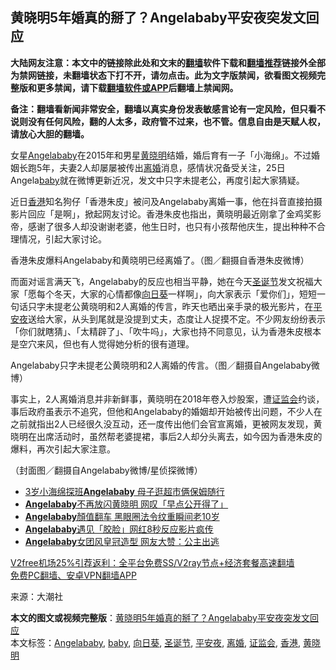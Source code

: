  <h2>黄晓明5年婚真的掰了？Angelababy平安夜突发文回应</h2> <p class="notice"><b>大陆网友注意：本文中的链接除此处和文末的<a href="https://github.com/bannedbook/fanqiang" >翻墙</a>软件下载和<a href="https://github.com/killgcd/justmysocks/blob/master/README.md">翻墙推荐</a>链接外全部为禁网链接，未翻墙状态下打不开，请勿点击。此为文字版禁闻，欲看图文视频完整版和更多禁闻，请下载<a href="https://github.com/bannedbook/fanqiang">翻墙软件或APP</a>后翻墙上禁闻网。</p><p>备注：翻墙看新闻非常安全，翻墙以真实身份发表敏感言论有一定风险，但只看不说则没有任何风险，翻的人太多，政府管不过来，也不管。信息自由是天赋人权，请放心大胆的翻墙。</b></p>  <div class="entry"> <p>女星<a href="https://www.bannedbook.org/bnews/tag/angelababy/" class="st_tag internal_tag" rel="tag" title="标签 Angelababy 下的日志">Angelababy</a>在2015年和男星<a href="https://www.bannedbook.org/bnews/tag/%e9%bb%84%e6%99%93%e6%98%8e/" class="st_tag internal_tag" rel="tag" title="标签 黄晓明 下的日志">黄晓明</a>结婚，婚后育有一子「小海绵」。不过婚姻长跑5年，夫妻2人却屡屡被传出<a href="https://www.bannedbook.org/bnews/tag/%e7%a6%bb%e5%a9%9a/" class="st_tag internal_tag" rel="tag" title="标签 离婚 下的日志">离婚</a>消息，感情状况备受关注，25日Angela<a href="https://www.bannedbook.org/bnews/tag/baby/" class="st_tag internal_tag" rel="tag" title="标签 baby 下的日志">baby</a>就在微博更新近况，发文中只字未提老公，再度引起大家猜疑。</p> <p>近日<a href="https://www.bannedbook.org/bnews/tag/%e9%a6%99%e6%b8%af/" class="st_tag internal_tag" rel="tag" title="标签 香港 下的日志">香港</a>知名狗仔「香港朱皮」被问及Angelababy离婚一事，他在抖音直接拍摄影片回应「是啊」，掀起网友讨论。香港朱皮也指出，黄晓明最近刚拿了金鸡奖影帝，感谢了很多人却没谢谢老婆，他生日时，也只有小孩帮他庆生，提出种种不合理情况，引起大家讨论。</p>  <p>香港朱皮爆料Angelababy和黄晓明已经离婚了。（图／翻摄自香港朱皮微博）</p> <p>而面对谣言满天飞，Angelababy的反应也相当平静，她在今天<a href="https://www.bannedbook.org/bnews/tag/%e5%9c%a3%e8%af%9e%e8%8a%82/" class="st_tag internal_tag" rel="tag" title="标签 圣诞节 下的日志">圣诞节</a>发文祝福大家「愿每个冬天，大家的心情都像<a href="https://www.bannedbook.org/bnews/tag/%E5%90%91%E6%97%A5%E8%91%B5/" class="st_tag internal_tag" rel="tag" title="标签 向日葵 下的日志">向日葵</a>一样啊」，向大家表示「爱你们」，短短一句话只字未提老公黄晓明和2人离婚的传言，昨天也晒出亲手录的极光影片，在<a href="https://www.bannedbook.org/bnews/tag/%E5%B9%B3%E5%AE%89%E5%A4%9C/" class="st_tag internal_tag" rel="tag" title="标签 平安夜 下的日志">平安夜</a>送给大家，从头到尾就是没提到丈夫，态度让人捉摸不定。不少网友纷纷表示「你们就瞎猜」、「太精辟了」、「吹牛吗」，大家也持不同意见，认为香港朱皮根本是空穴来风，但也有人觉得她分析的很有道理。</p>  <p>Angelababy只字未提老公黄晓明和2人离婚的传言。（图／翻摄自Angelababy微博）</p> <p>事实上，2人离婚消息并非新鲜事，黄晓明在2018年卷入炒股案，遭<a href="https://www.bannedbook.org/bnews/tag/%e8%af%81%e7%9b%91%e4%bc%9a/" class="st_tag internal_tag" rel="tag" title="标签 证监会 下的日志">证监会</a>约谈，事后政府虽表示不追究，但他和Angelababy的婚姻却开始被传出问题，不少人在之前就指出2人已经很久没互动，还一度传出他们会官宣离婚，更被网友发现，黄晓明在出席活动时，虽然帮老婆提裙，事后2人却分头离去，如今因为香港朱皮的爆料，再次引起大家注意。</p>  <p>（封面图／翻摄自Angelababy微博/星侦探微博）</p> <ul class='op-related-articles' title='相关阅读'> <li><a href='https://www.bannedbook.org/bnews/yule/20201224/1453815.html' target='_blank'>3岁小海绵探班<b>Angelababy</b> 母子逛超市俩保姆随行</a></li> <li><a href='https://www.bannedbook.org/bnews/comments/20201209/1444341.html' target='_blank'><b>Angelababy</b>不再放闪黄晓明 网叹「早点公开得了」</a></li> <li><a href='https://www.bannedbook.org/bnews/yule/20201128/1438490.html' target='_blank'><b>Angelababy</b>顏值翻车 黑眼圈法令纹重瞬间老10岁</a></li> <li><a href='https://www.bannedbook.org/bnews/comments/20201123/1435520.html' target='_blank'><b>Angelababy</b>遇见「胶脸」网红8秒反应影片疯传</a></li> <li><a href='https://www.bannedbook.org/bnews/yule/20200801/1372938.html' target='_blank'><b>Angelababy</b>女团风皇冠造型 网友大赞：公主出逃</a></li> </ul> <p class="texttj"> <a href="https://www.bannedbook.org/forum23/topic22702.html" target="_blank">V2free机场25%引荐返利：全平台免费SS/V2ray节点+经济套餐高速翻墙</a><br/> <a href="https://github.com/bannedbook/fanqiang/wiki/%E7%A6%81%E9%97%BB%E7%BD%91%E5%AE%89%E5%8D%93%E7%BF%BB%E5%A2%99%E6%96%B0%E9%97%BBAPP" target="_blank">免费PC翻墙、安卓VPN翻墙APP</a></p><p> 来源：大潮社 </p><a name='sharetosocial'></a>       <div><b>本文的图文或视频完整版</b>：<a href='https://www.bannedbook.org/bnews/yule/20201226/1455237.html'>黄晓明5年婚真的掰了？Angelababy平安夜突发文回应</a></div>  </div><!--END ENTRY--> <div class="postfooter"> <div>本文标签：<a href="https://www.bannedbook.org/bnews/tag/angelababy/" rel="tag">Angelababy</a>, <a href="https://www.bannedbook.org/bnews/tag/baby/" rel="tag">baby</a>, <a href="https://www.bannedbook.org/bnews/tag/%E5%90%91%E6%97%A5%E8%91%B5/" rel="tag">向日葵</a>, <a href="https://www.bannedbook.org/bnews/tag/%e5%9c%a3%e8%af%9e%e8%8a%82/" rel="tag">圣诞节</a>, <a href="https://www.bannedbook.org/bnews/tag/%E5%B9%B3%E5%AE%89%E5%A4%9C/" rel="tag">平安夜</a>, <a href="https://www.bannedbook.org/bnews/tag/%e7%a6%bb%e5%a9%9a/" rel="tag">离婚</a>, <a href="https://www.bannedbook.org/bnews/tag/%e8%af%81%e7%9b%91%e4%bc%9a/" rel="tag">证监会</a>, <a href="https://www.bannedbook.org/bnews/tag/%e9%a6%99%e6%b8%af/" rel="tag">香港</a>, <a href="https://www.bannedbook.org/bnews/tag/%e9%bb%84%e6%99%93%e6%98%8e/" rel="tag">黄晓明</a></div>  </div><!--END POSTFOOTER--> 